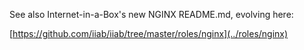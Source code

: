 See also Internet-in-a-Box's new NGINX README.md, evolving here:

[https://github.com/iiab/iiab/tree/master/roles/nginx](../roles/nginx)
